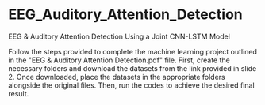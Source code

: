 # EEG_Auditory_Attention_Detection
EEG &amp; Auditory Attention Detection Using a Joint CNN-LSTM Model

Follow the steps provided to complete the machine learning project outlined in the "EEG & Auditory Attention Detection.pdf" file. First, create the necessary folders and download the datasets from the link provided in slide 2. Once downloaded, place the datasets in the appropriate folders alongside the original files. Then, run the codes to achieve the desired final result.
